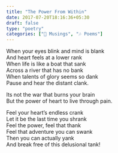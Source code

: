 ```yaml
---  
title: "The Power From Within"  
date: 2017-07-20T18:16:36+05:30  
draft: false  
type: "poetry"  
categories: ["💭 Musings", "🎶 Poems"]  
---  
```

  
When your eyes blink and mind is blank    
And heart feels at a lower rank    
When life is like a boat that sank    
Across a river that has no bank    
When talents of glory seems so dank  
Pause and hear the distant clank.  
  
  
Its not the war that burns your brain  
But the power of heart to live through pain.  
  
  
Feel your heart’s endless crank  
Let it be the last time you shrank  
Feel the power, feel that thank  
Feel that adventure you can swank  
Then you can actually yank  
And break free of this delusional tank!  
